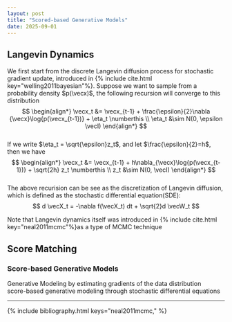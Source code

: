 ```yaml
---
layout: post
title: "Scored-based Generative Models"
date: 2025-09-01
---
```


## Langevin Dynamics
We first start from the discrete Langevin diffusion process for stochastic gradient update, introduced in {% include cite.html key="welling2011bayesian"%}. Suppose we want to sample from a probability density $p(\vecx)$, the following recursion will converge to this distribution
$$
\begin{align*}
\vecx_t &= \vecx_{t-1} + \frac{\epsilon}{2}\nabla {\vecx}\log{p(\vecx_{t-1})} + \eta_t \numberthis \\
\eta_t &\sim N(0, \epsilon \vecI)
\end{align*}
$$  
If we write $\eta_t = \sqrt{\epsilon}z_t$, and let $\frac{\epsilon}{2}=h$, then we have  
$$
\begin{align*}
\vecx_t &= \vecx_{t-1} + h\nabla_{\vecx}\log{p(\vecx_{t-1})} + \sqrt{2h} z_t  \numberthis \\
z_t &\sim N(0, \vecI)
\end{align*}
$$  
The above recurision can be see as the discretization of Langevin diffusion, which is defined as the stochastic differential equation(SDE):  
$$
d \vecX_t = -\nabla f(\vecX_t) dt + \sqrt{2}d \vecW_t
$$  

Note that Langevin dynamics itself was introduced in {% include cite.html key="neal2011mcmc"%}as a type of MCMC technique


## Score Matching
### Score-based Generative Models
Generative Modeling by estimating gradients of the data distribution  
score-based generative modeling through stochastic differential equations

---
{% include bibliography.html keys="neal2011mcmc," %}
